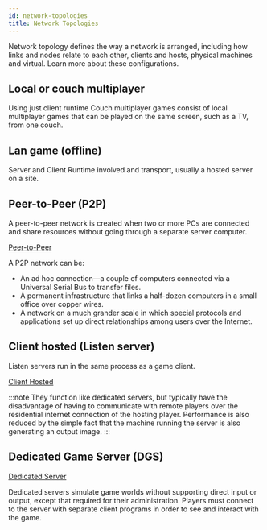 ```yaml
---
id: network-topologies
title: Network Topologies
---
```


Network topology defines the way a network is arranged, including how links and nodes relate to each other, clients and hosts, physical machines and virtual. Learn more about these configurations.

## Local or couch multiplayer

Using just client runtime 
Couch multiplayer games consist of local multiplayer games that can be played on the same screen, such as a TV, from one couch.

## Lan game (offline) 

Server and Client Runtime involved and transport, usually a hosted server on a site.

## Peer-to-Peer (P2P)

A peer-to-peer network is created when two or more PCs are connected and share resources without going through a separate server computer. 

[Peer-to-Peer](/img/peer2peer1.png)

A P2P network can be:
- An ad hoc connection—a couple of computers connected via a Universal Serial Bus to transfer files.
- A permanent infrastructure that links a half-dozen computers in a small office over copper wires. 
- A network on a much grander scale in which special protocols and applications set up direct relationships among users over the Internet.

## Client hosted (Listen server)

Listen servers run in the same process as a game client. 

[Client Hosted](/img/client-hosted.png)

:::note
They function like dedicated servers, but typically have the disadvantage of having to communicate with remote players over the residential internet connection of the hosting player. Performance is also reduced by the simple fact that the machine running the server is also generating an output image. 
:::

## Dedicated Game Server (DGS)

[Dedicated Server](/img/ded_server.png)

Dedicated servers simulate game worlds without supporting direct input or output, except that required for their administration. Players must connect to the server with separate client programs in order to see and interact with the game.





